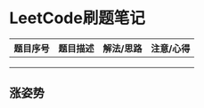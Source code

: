 # LeetCode刷题笔记

| 题目序号 | 题目描述 | 解法/思路 | 注意/心得 |
| :------: | :------: | :-------: | :-------: |
|          |          |           |           |
|          |          |           |           |
|          |          |           |           |



## 涨姿势

